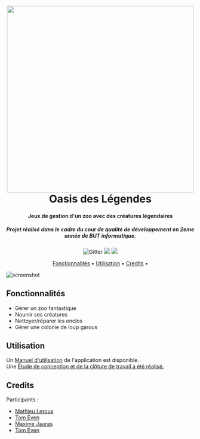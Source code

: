 <h1 align="center">
  <br>
  <img src="https://github.com/GeniusTom-Dev/Oasis-des-Legendes/blob/master/logo.png" width="500">
  <br>
  Oasis des Légendes
  <br>
</h1>

<h4 align="center">Jeux de gestion d'un zoo avec des créatures légendaires</h4>
<h5 align="center">Projet réalisé dans le cadre du cour de qualité de développement en 2eme année de BUT informatique.</h4>

<p align="center">
  <img src="https://img.shields.io/badge/java-%23ED8B00.svg?style=for-the-badge&logo=openjdk&logoColor=white"
         alt="Gitter">
  <img src="https://img.shields.io/badge/Junit5-25A162?style=for-the-badge&logo=junit5&logoColor=white">
  <img src="https://img.shields.io/badge/json-5E5C5C?style=for-the-badge&logo=json&logoColor=white">
</p>

<p align="center">
  <a href="#fonctionnalités">Fonctionnalités</a> •
  <a href="#utilisation">Utilisation</a> •
  <a href="#credits">Credits</a> •
</p>

![screenshot](https://github.com/GeniusTom-Dev/Oasis-des-Legendes/blob/master/src/main/resources/assets/screen%20interface/homePage.png?raw=true)

## Fonctionnalités

* Gérer un zoo fantastique
* Nourrir ses créatures
* Nettoyer/réparer les enclos
* Gérer une colonie de loup garous

## Utilisation

Un <a href="https://github.com/GeniusTom-Dev/Oasis-des-Legendes/wiki/MANUEL-D'UTILISATION">Manuel d'utilisation</a> de l'application est disponible.
<br>
Une <a href="https://github.com/GeniusTom-Dev/Oasis-des-Legendes/wiki/ETUDE-DE-CONCEPTION-ET-CLOTURE-DE-TRAVAIL">Étude de conception et de la clôture de travail a été réalisé.</a> 

## Credits

Participants :
- [Mathieu Leroux](http://github.com/Badlix)
- [Tom Even](https://github.com/GeniusTom-Dev)
- [Maxime Jauras](https://github.com/JAURAS-Maxime-2225046a)
- [Tom Even](https://github.com/GeniusTom-Dev)


